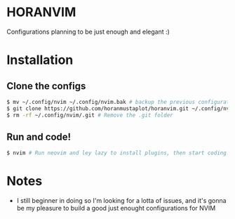 # HORANVIM
Configurations planning to be just enough and elegant :)

# Installation
## Clone the configs
``` bash
$ mv ~/.config/nvim ~/.config/nvim.bak # backup the previous configurations
$ git clone https://github.com/horanmustaplot/horanvim.git ~/.config/nvim # Git horanvim configs and put them in the config folder for neovim
$ rm -rf ~/.config/nvim/.git # Remove the .git folder
```
## Run and code!
``` bash
$ nvim # Run neovim and ley lazy to install plugins, then start coding!
```
# Notes
- I still beginner in doing so
  I'm looking for a lotta of issues, and it's gonna be my pleasure to build a good just enought configurations for NVIM
